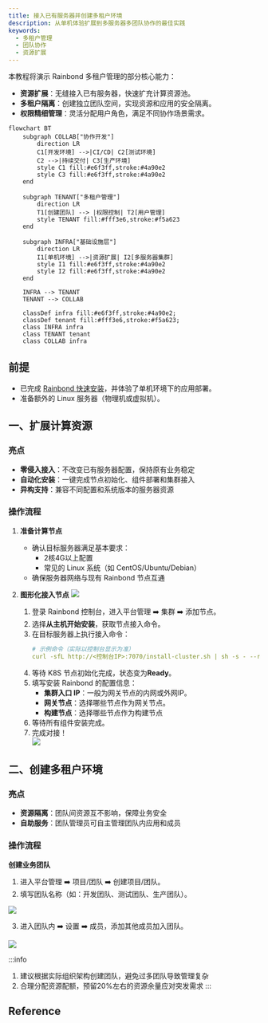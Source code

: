 ```yaml
---
title: 接入已有服务器并创建多租户环境
description: 从单机体验扩展到多服务器多团队协作的最佳实践
keywords:
  - 多租户管理
  - 团队协作
  - 资源扩展
---
```


本教程将演示 Rainbond 多租户管理的部分核心能力：

- **资源扩展**：无缝接入已有服务器，快速扩充计算资源池。
- **多租户隔离**：创建独立团队空间，实现资源和应用的安全隔离。
- **权限精细管理**：灵活分配用户角色，满足不同协作场景需求。

```mermaid
flowchart BT
    subgraph COLLAB["协作开发"]
        direction LR
        C1[开发环境] -->|CI/CD| C2[测试环境]
        C2 -->|持续交付| C3[生产环境]
        style C1 fill:#e6f3ff,stroke:#4a90e2
        style C3 fill:#e6f3ff,stroke:#4a90e2
    end

    subgraph TENANT["多租户管理"]
        direction LR
        T1[创建团队] --> |权限控制| T2[用户管理]
        style TENANT fill:#fff3e6,stroke:#f5a623
    end

    subgraph INFRA["基础设施层"]
        direction LR
        I1[单机环境] -->|资源扩展| I2[多服务器集群]
        style I1 fill:#e6f3ff,stroke:#4a90e2
        style I2 fill:#e6f3ff,stroke:#4a90e2
    end

    INFRA --> TENANT
    TENANT --> COLLAB

    classDef infra fill:#e6f3ff,stroke:#4a90e2;
    classDef tenant fill:#fff3e6,stroke:#f5a623;
    class INFRA infra
    class TENANT tenant
    class COLLAB infra
```

## 前提

- 已完成 [Rainbond 快速安装](/docs/quick-start/quick-install)，并体验了单机环境下的应用部署。
- 准备额外的 Linux 服务器（物理机或虚拟机）。

## 一、扩展计算资源

### 亮点

- **零侵入接入**：不改变已有服务器配置，保持原有业务稳定
- **自动化安装**：一键完成节点初始化、组件部署和集群接入
- **异构支持**：兼容不同配置和系统版本的服务器资源

### 操作流程

1. **准备计算节点**
    - 确认目标服务器满足基本要求：
        - 2核4G以上配置
        - 常见的 Linux 系统（如 CentOS/Ubuntu/Debian）
    - 确保服务器网络与现有 Rainbond 节点互通

2. **图形化接入节点**
    ![](/docs/tutorial/docking-selfhost/install-selfhost.png)
    1. 登录 Rainbond 控制台，进入平台管理 ➡️ 集群 ➡️ 添加节点。
    2. 选择**从主机开始安装**，获取节点接入命令。
    3. 在目标服务器上执行接入命令：
        ```yaml
        # 示例命令（实际以控制台显示为准）
        curl -sfL http://<控制台IP>:7070/install-cluster.sh | sh -s - --rbd-url http://<控制台IP>:7070  --etcd --control-plane --worker --token <TOKEN> --mirror cn
        ```
    4. 等待 K8S 节点初始化完成，状态变为**Ready**。
    5. 填写安装 Rainbond 的配置信息：
        - **集群入口 IP**：一般为网关节点的内网或外网IP。
        - **网关节点**：选择哪些节点作为网关节点。
        - **构建节点**：选择哪些节点作为构建节点
    6. 等待所有组件安装完成。
    7. 完成对接！\
        ![](/docs/tutorial/docking-selfhost/docking-rainbond.png)

## 二、创建多租户环境

### 亮点

- **资源隔离**：团队间资源互不影响，保障业务安全
- **自助服务**：团队管理员可自主管理团队内应用和成员

### 操作流程

**创建业务团队**

1. 进入平台管理 ➡️ 项目/团队 ➡️ 创建项目/团队。
2. 填写团队名称（如：开发团队、测试团队、生产团队）。

![](/docs/tutorial/docking-selfhost/create-team.png)

3. 进入团队内 ➡️ 设置 ➡️ 成员，添加其他成员加入团队。

![](/docs/tutorial/docking-selfhost/invite-member.png)

:::info

1. 建议根据实际组织架构创建团队，避免过多团队导致管理复杂
2. 合理分配资源配额，预留20%左右的资源余量应对突发需求
    :::

## Reference